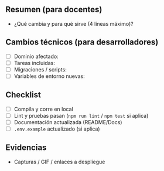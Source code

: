 ## Resumen (para docentes)
- ¿Qué cambia y para qué sirve (4 líneas máximo)?

## Cambios técnicos (para desarrolladores)
- [ ] Dominio afectado:
- [ ] Tareas incluidas:
- [ ] Migraciones / scripts:
- [ ] Variables de entorno nuevas:

## Checklist
- [ ] Compila y corre en local
- [ ] Lint y pruebas pasan (`npm run lint` / `npm test` si aplica)
- [ ] Documentación actualizada (README/Docs)
- [ ] `.env.example` actualizado (si aplica)

## Evidencias
- Capturas / GIF / enlaces a despliegue
